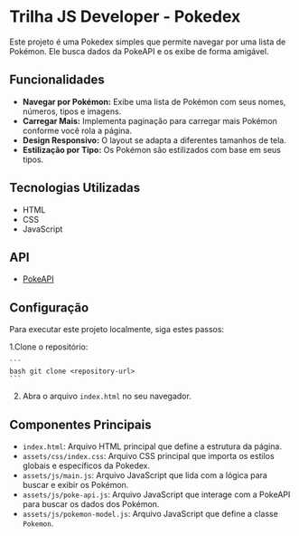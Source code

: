 # Trilha JS Developer - Pokedex

Este projeto é uma Pokedex simples que permite navegar por uma lista de Pokémon. Ele busca dados da PokeAPI e os exibe de forma amigável.

## Funcionalidades

- **Navegar por Pokémon:** Exibe uma lista de Pokémon com seus nomes, números, tipos e imagens.
- **Carregar Mais:** Implementa paginação para carregar mais Pokémon conforme você rola a página.
- **Design Responsivo:** O layout se adapta a diferentes tamanhos de tela.
- **Estilização por Tipo:** Os Pokémon são estilizados com base em seus tipos.

## Tecnologias Utilizadas

- HTML
- CSS
- JavaScript

## API

- [PokeAPI](https://pokeapi.co/)

## Configuração

Para executar este projeto localmente, siga estes passos:

1.Clone o repositório:

    ```
    bash git clone <repository-url>
    ```
2.  Abra o arquivo `index.html` no seu navegador.

## Componentes Principais

- `index.html`: Arquivo HTML principal que define a estrutura da página.
- `assets/css/index.css`: Arquivo CSS principal que importa os estilos globais e específicos da Pokedex.
- `assets/js/main.js`: Arquivo JavaScript que lida com a lógica para buscar e exibir os Pokémon.
- `assets/js/poke-api.js`: Arquivo JavaScript que interage com a PokeAPI para buscar os dados dos Pokémon.
- `assets/js/pokemon-model.js`: Arquivo JavaScript que define a classe `Pokemon`.

